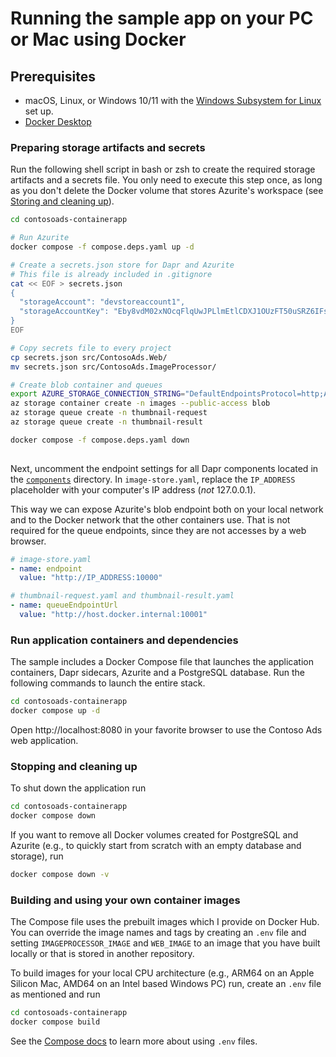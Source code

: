 # Running the sample app on your PC or Mac using Docker

## Prerequisites

* macOS, Linux, or Windows 10/11 with the [Windows Subsystem for Linux](https://docs.microsoft.com/en-us/windows/wsl/) set up.
* [Docker Desktop](https://docs.docker.com/docker-desktop/install/)

### Preparing storage artifacts and secrets

Run the following shell script in bash or zsh to create the required storage artifacts and a secrets file.
You only need to execute this step once, as long as you don't delete the Docker
volume that stores Azurite's workspace (see [Storing and cleaning up](#cleanup)).

```bash
cd contosoads-containerapp

# Run Azurite
docker compose -f compose.deps.yaml up -d  

# Create a secrets.json store for Dapr and Azurite
# This file is already included in .gitignore
cat << EOF > secrets.json
{
  "storageAccount": "devstoreaccount1",
  "storageAccountKey": "Eby8vdM02xNOcqFlqUwJPLlmEtlCDXJ1OUzFT50uSRZ6IFsuFq2UVErCz4I6tq/K1SZFPTOtr/KBHBeksoGMGw=="
}
EOF

# Copy secrets file to every project
cp secrets.json src/ContosoAds.Web/
mv secrets.json src/ContosoAds.ImageProcessor/ 

# Create blob container and queues
export AZURE_STORAGE_CONNECTION_STRING="DefaultEndpointsProtocol=http;AccountName=devstoreaccount1;AccountKey=Eby8vdM02xNOcqFlqUwJPLlmEtlCDXJ1OUzFT50uSRZ6IFsuFq2UVErCz4I6tq/K1SZFPTOtr/KBHBeksoGMGw==;BlobEndpoint=http://127.0.0.1:10000/devstoreaccount1;QueueEndpoint=http://127.0.0.1:10001/devstoreaccount1;TableEndpoint=http://127.0.0.1:10002/devstoreaccount1;"
az storage container create -n images --public-access blob
az storage queue create -n thumbnail-request
az storage queue create -n thumbnail-result

docker compose -f compose.deps.yaml down  
 
```

Next, uncomment the endpoint settings for all Dapr components located in the [`components`](../components) directory.
In `image-store.yaml`, replace the `IP_ADDRESS` placeholder with your computer's 
IP address (_not_ 127.0.0.1).

This way we can expose Azurite's blob endpoint both on your local network and to the
Docker network that the other containers use. That is not required for the queue 
endpoints, since they are not accesses by a web browser.

```yaml
# image-store.yaml
- name: endpoint
  value: "http://IP_ADDRESS:10000"

# thumbnail-request.yaml and thumbnail-result.yaml
- name: queueEndpointUrl
  value: "http://host.docker.internal:10001"
```

### Run application containers and dependencies

The sample includes a Docker Compose file that launches the application containers, Dapr sidecars, Azurite and a PostgreSQL
database. Run the following commands to launch the entire stack.

```bash
cd contosoads-containerapp
docker compose up -d
```

Open http://localhost:8080 in your favorite browser to use the Contoso Ads web application.

### Stopping and cleaning up

To shut down the application run

```bash
cd contosoads-containerapp
docker compose down
```

If you want to remove all Docker volumes created for PostgreSQL and Azurite
(e.g., to quickly start from scratch with an empty database and storage), run

```bash
docker compose down -v
```

### Building and using your own container images 

The Compose file uses the prebuilt images which I provide on Docker Hub. You can 
override the image names and tags by creating an `.env` file and setting 
`IMAGEPROCESSOR_IMAGE` and `WEB_IMAGE` to an image that you have built locally or 
that is stored in another repository. 

To build images for your local CPU architecture (e.g., ARM64 on an Apple Silicon Mac,
AMD64 on an Intel based Windows PC) run, create an `.env` file as mentioned and run

```bash
cd contosoads-containerapp
docker compose build
````

See the [Compose docs](https://docs.docker.com/compose/environment-variables/set-environment-variables/#substitute-with-an-env-file)
to learn more about using `.env` files. 

